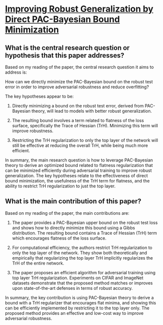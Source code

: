 # [Improving Robust Generalization by Direct PAC-Bayesian Bound   Minimization](https://arxiv.org/abs/2211.12624)

## What is the central research question or hypothesis that this paper addresses?

 Based on my reading of the paper, the central research question it aims to address is: 

How can we directly minimize the PAC-Bayesian bound on the robust test error in order to improve adversarial robustness and reduce overfitting?

The key hypotheses appear to be:

1) Directly minimizing a bound on the robust test error, derived from PAC-Bayesian theory, will lead to models with better robust generalization.

2) The resulting bound involves a term related to flatness of the loss surface, specifically the Trace of Hessian (TrH). Minimizing this term will improve robustness.

3) Restricting the TrH regularization to only the top layer of the network will still be effective at reducing the overall TrH, while being much more efficient.

In summary, the main research question is how to leverage PAC-Bayesian theory to derive an optimized bound related to flatness regularization that can be minimized efficiently during adversarial training to improve robust generalization. The key hypotheses relate to the effectiveness of direct bound minimization, the usefulness of the TrH term for flatness, and the ability to restrict TrH regularization to just the top layer.


## What is the main contribution of this paper?

 Based on my reading of the paper, the main contributions are:

1. The paper provides a PAC-Bayesian upper bound on the robust test loss and shows how to directly minimize this bound using a Gibbs distribution. The resulting bound contains a Trace of Hessian (TrH) term which encourages flatness of the loss surface. 

2. For computational efficiency, the authors restrict TrH regularization to only the top layer of the network. They show both theoretically and empirically that regularizing the top layer TrH implicitly regularizes the TrH of the entire network.

3. The paper proposes an efficient algorithm for adversarial training using top layer TrH regularization. Experiments on CIFAR and ImageNet datasets demonstrate that the proposed method matches or improves upon state-of-the-art defenses in terms of robust accuracy.

In summary, the key contribution is using PAC-Bayesian theory to derive a bound with a TrH regularizer that encourages flat minima, and showing this can be efficiently implemented by restricting it to the top layer only. The proposed method provides an effective and low-cost way to improve adversarial robustness.
